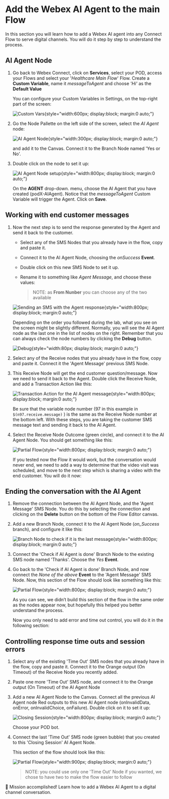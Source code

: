 # Add the Webex AI Agent to the main Flow

In this section you will learn how to add a Webex AI agent into any Connect Flow to serve digital channels. You will do it step by step to understand the process.

## AI Agent Node

1. Go back to Webex Connect, click on **Services**, select your POD, access your Flows and select your '_Healthcare Main Flow_' Flow. Create a **Custom Variable**, name it _messageToAgent_ and choose _'Hi'_ as the **Default Value**

    You can configure your Custom Variables in Settings, on the top-right part of the screen:

    ![Custom Vars](images/settings-custom-vars.png){style="width:600px; display:block; margin:0 auto;"}

2. Go the Node Pallette on the left side of the screen, select the _AI Agent_ node:

     ![AI Agent Node](images/ai-agent-node.png){style="width:300px; display:block; margin:0 auto;"}

    and add it to the Canvas. Connect it to the Branch Node named 'Yes or No'.

3. Double click on the node to set it up:


    ![AI Agent Node setup](images/ai-agent-node-setup.png){style="width:800px; display:block; margin:0 auto;"}

    On the **AGENT** drop-down. menu, choose the AI Agent that you have created (podX-AIAgent). Notice that the _messageToAgent_ Custom Variable will trigger the Agent. Click on **Save**.

## Working with end customer messages

1. Now the next step is to send the response generated by the Agent and send it back to the customer.
    - Select any of the SMS Nodes that you already have in the flow, copy and paste it.
    - Connect it to the AI Agent Node, choosing the _onSuccess_ **Event**.
    - Double click on this new SMS Node to set it up.
    - Rename it to something like _Agent Message_, and choose these values:

        > NOTE: as **From Nunber** you can choose any of the two available

    ![Sending an SMS with the Agent response](images/sms-node-agent-message.png){style="width:800px; display:block; margin:0 auto;"}

    Depending on the order you followed during the lab, what you see on the screen might be slightly different. Normally, you will see the AI Agent node as the last one in the list of nodes on the right. Remember that you can always check the node numbers by clicking the **Debug** button.

    ![Debug](images/debug.png){style="width:80px; display:block; margin:0 auto;"}

2. Select any of the Receive nodes that you already have in the flow, copy and paste it. Connect it the 'Agent Message' previous SMS Node.

3. This Receive Node will get the end customer question/message. Now we need to send it back to the Agent. Double click the Receive Node, and add a Transaction Action like this:

    ![Transaction Action for the AI Agent message](images/receive-transaction-agent-message.png){style="width:800px; display:block; margin:0 auto;"}

    Be sure that the variable node number (97 in this example in `$(n97.receive.message)` ) is the same as the Receive Node number at the bottom left. With these steps, you are taking the customer SMS message text and sending it back to the AI Agent.

4. Select the Receive Node Outcome (green circle), and connect it to the AI Agent Node. You should get something like this:

    ![Partial Flow](images/ai-agent-partial-flow.png){style="width:800px; display:block; margin:0 auto;"}

    If you tested now the Flow it would work, but the conversation would never end, we need to add a way to determine that the video visit was scheduled, and move to the next step which is sharing a video with the end customer. You will do it now:

## Ending the conversation with the AI Agent

1. Remove the connection between the AI Agent Node, and the 'Agent Message' SMS Node. You do this by selecting the connection and clicking on the **Delete** button on the bottom of the Flow Editor canvas.

2. Add a new Branch Node, connect it to the AI Agent Node (_on_Success_ branch), and configure it like this:

    ![Branch Node to check if it is the last message](images/branch-ai-agent.png){style="width:800px; display:block; margin:0 auto;"}

3. Connect the 'Check if AI Agent is done' Branch Node to the existing SMS node named 'Thanks'. Choose the _Yes_ **Event**.

4. Go back to the 'Check if AI Agent is done' Branch Node, and now connect the _None of the above_ **Event** to the 'Agent Message' SMS Node. Now, this section of the Flow should look like something like this:


    ![Partial Flow](images/ai-agent-partial-flow2.png){style="width:800px; display:block; margin:0 auto;"}

    As you can see, we didn’t build this section of the flow in the same order as the nodes appear now, but hopefully this helped you better understand the process.

    Now you only need to add error and time out control, you will do it in the following section:

## Controlling response time outs and session errors

1. Select any of the existing 'Time Out' SMS nodes that you already have in the flow, copy and paste it. Connect it to the Orange output (On Timeout) of the Receive Node you recently added.

2. Paste one more 'Time Out' SMS node, and connect it to the Orange output (On Timeout) of the AI Agent Node

3. Add a new AI Agent Node to the Canvas. Connect all the previous AI Agent node Red outputs to this new AI Agent node (onInvalidData, onError, onInvalidChoice, onFailure). Double click on it to set it up:

    ![Closing Session](images/ai-agent-close-session.png){style="width:800px; display:block; margin:0 auto;"}

    Choose your POD bot.

4. Connect the last 'Time Out' SMS node (green bubble) that you created to this 'Closing Session' AI Agent Node.

    This section of the flow should look like this:

    ![Partial Flow](images/ai-agent-partial-flow3.png){style="width:900px; display:block; margin:0 auto;"}


    > NOTE: you could use only one 'Time Out' Node if you wanted, we chose to have two to make the flow easier to follow

🎯 Mission accomplished! Learn how to add a Webex AI Agent to a digital channel conversation.

